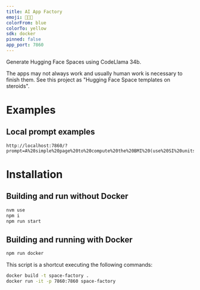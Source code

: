 ```yaml
---
title: AI App Factory
emoji: 🧑‍💻🦙
colorFrom: blue
colorTo: yellow
sdk: docker
pinned: false
app_port: 7860
---
```


Generate Hugging Face Spaces using CodeLlama 34b.

The apps may not always work and usually human work is necessary to finish them.
See this project as "Hugging Face Space templates on steroids".

# Examples

## Local prompt examples

```
http://localhost:7860/?prompt=A%20simple%20page%20to%20compute%20the%20BMI%20(use%20SI%20units)
```

# Installation
## Building and run without Docker

```bash
nvm use
npm i
npm run start
```

## Building and running with Docker

```bash
npm run docker
```

This script is a shortcut executing the following commands:

```bash
docker build -t space-factory .
docker run -it -p 7860:7860 space-factory
```
